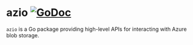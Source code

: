 # azio [![GoDoc](https://godoc.org/github.com/unixpickle/azio?status.svg)](https://godoc.org/github.com/unixpickle/azio)

`azio` is a Go package providing high-level APIs for interacting with Azure blob storage.
